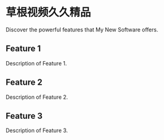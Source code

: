 # 草根视频久久精品

Discover the powerful features that My New Software offers.

## Feature 1

Description of Feature 1.

## Feature 2

Description of Feature 2.

## Feature 3

Description of Feature 3.
